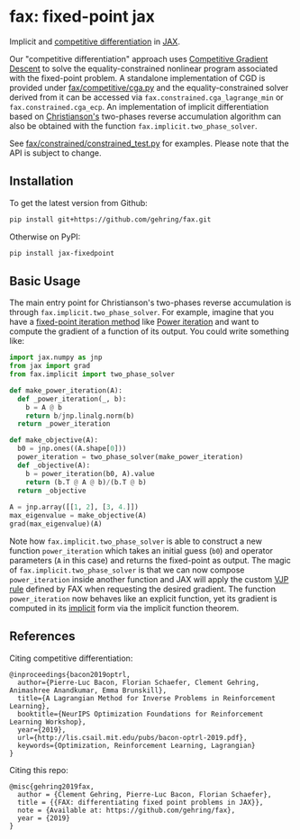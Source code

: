 # fax: fixed-point jax 

Implicit and [competitive differentiation](https://optrl2019.github.io/assets/accepted_papers/70.pdf) in [JAX](https://github.com/google/jax).

Our "competitive differentiation" approach uses [Competitive Gradient Descent](https://arxiv.org/abs/1905.12103) to solve the equality-constrained nonlinear program associated with the fixed-point problem. A standalone implementation of CGD is provided under [fax/competitive/cga.py](fax/competitive/cga.py) and the equality-constrained solver derived from it can be accessed via `fax.constrained.cga_lagrange_min` or `fax.constrained.cga_ecp`. An implementation of implicit differentiation based on [Christianson's](https://doi.org/10.1080/10556789408805572) two-phases reverse accumulation algorithm can also be obtained with the function `fax.implicit.two_phase_solver`.

See [fax/constrained/constrained_test.py](fax/constrained/constrained_test.py) for examples. Please note that the API is subject to change.

## Installation


To get the latest version from Github: 
```sh
pip install git+https://github.com/gehring/fax.git
```

Otherwise on PyPI:
```sh
pip install jax-fixedpoint
```
## Basic Usage
The main entry point for Christianson's two-phases reverse accumulation is through `fax.implicit.two_phase_solver`. For example, imagine that you have a [fixed-point iteration method](https://en.wikipedia.org/wiki/Fixed-point_iteration) like [Power iteration](https://en.wikipedia.org/wiki/Power_iteration) and want to compute the gradient of a function of its output. You could write something like: 
```python
import jax.numpy as jnp
from jax import grad
from fax.implicit import two_phase_solver

def make_power_iteration(A):
  def _power_iteration(_, b):
    b = A @ b
    return b/jnp.linalg.norm(b)
  return _power_iteration

def make_objective(A):
  b0 = jnp.ones((A.shape[0]))
  power_iteration = two_phase_solver(make_power_iteration)
  def _objective(A):
    b = power_iteration(b0, A).value
    return (b.T @ A @ b)/(b.T @ b)
  return _objective
  
A = jnp.array([[1, 2], [3, 4.]])
max_eigenvalue = make_objective(A)
grad(max_eigenvalue)(A)
```
Note how `fax.implicit.two_phase_solver` is able to construct a new function `power_iteration` which takes an initial guess (`b0`) and operator parameters (``A`` in this case) and returns the fixed-point as output. The magic of `fax.implicit.two_phase_solver`  is that we can now compose `power_iteration` inside another function and JAX will apply the custom [VJP rule](https://jax.readthedocs.io/en/latest/jax.html#jax.vjp) defined by FAX when requesting the desired gradient. The function ``power_iteration`` now behaves like an explicit function, yet its gradient is computed in its [implicit](https://en.wikipedia.org/wiki/Implicit_function) form via the implicit function theorem. 

## References

Citing competitive differentiation:

```
@inproceedings{bacon2019optrl,
  author={Pierre-Luc Bacon, Florian Schaefer, Clement Gehring, Animashree Anandkumar, Emma Brunskill},
  title={A Lagrangian Method for Inverse Problems in Reinforcement Learning},
  booktitle={NeurIPS Optimization Foundations for Reinforcement Learning Workshop},
  year={2019},
  url={http://lis.csail.mit.edu/pubs/bacon-optrl-2019.pdf},
  keywords={Optimization, Reinforcement Learning, Lagrangian}
}
```

Citing this repo:

```
@misc{gehring2019fax,
  author = {Clement Gehring, Pierre-Luc Bacon, Florian Schaefer},
  title = {{FAX: differentiating fixed point problems in JAX}},
  note = {Available at: https://github.com/gehring/fax},
  year = {2019}
}
```
